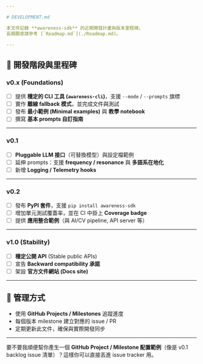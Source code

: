 ```yaml
---

# DEVELOPMENT.md

本文件記錄 **awareness-sdk** 的近期開發計畫與版本里程碑。
長期願景請參考 [`Roadmap.md`](./Roadmap.md)。

---
```


## 🎯 開發階段與里程碑

### v0.x (Foundations)

* [ ] 提供 **穩定的 CLI 工具 (`awareness-cli`)**，支援 `--mode` / `--prompts` 旗標
* [ ] 實作 **離線 fallback 模式**，並完成文件與測試
* [ ] 發布 **最小範例 (Minimal examples)** 與 **教學 notebook**
* [ ] 撰寫 **基本 prompts 自訂指南**

---

### v0.1

* [ ] **Pluggable LLM 接口**（可替換模型）與設定檔範例
* [ ] 延伸 prompts：支援 **frequency / resonance** 與 **多語系在地化**
* [ ] 新增 **Logging / Telemetry hooks**

---

### v0.2

* [ ] 發布 **PyPI 套件**，支援 `pip install awareness-sdk`
* [ ] 增加單元測試覆蓋率，並在 CI 中掛上 **Coverage badge**
* [ ] 提供 **應用整合範例**（與 AI/CV pipeline, API server 等）

---

### v1.0 (Stability)

* [ ] **穩定公開 API** (Stable public APIs)
* [ ] 宣告 **Backward compatibility 承諾**
* [ ] 架設 **官方文件網站 (Docs site)**

---

## 📌 管理方式

* 使用 **GitHub Projects / Milestones** 追蹤進度
* 每個版本 milestone 建立對應的 issue / PR
* 定期更新此文件，確保與實際開發同步

---

要不要我順便幫你產生一個 **GitHub Project / Milestone 配置範例**（像是 v0.1 backlog issue 清單）？這樣你可以直接丟進 issue tracker 用。
